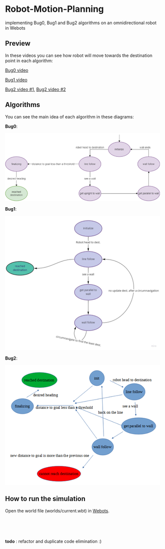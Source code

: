 # Robot-Motion-Planning
implementing Bug0, Bug1 and Bug2 algorithms on an omnidirectional robot in Webots

## Preview
In these videos you can see how robot will move towards the destination point in each algorithm:

[Bug0 video](https://drive.google.com/file/d/1-aJfm2I9i1kqb0h4vh9Sg4MbyXM3yD9Z/view?usp=sharing)

[Bug1 video](https://drive.google.com/file/d/17aouz2bErIsMEyhddp1i3NaJFECZrGqU/view?usp=sharing)

[Bug2 video #1](https://drive.google.com/file/d/10z-7YCcERlNttRbS9VjkibD89YA0dWUw/view?usp=sharing), [Bug2 video #2](https://drive.google.com/file/d/1Zeaqhg9yyRFklZsc2LzYagu9KwDvnLzI/view?usp=sharing)

## Algorithms
You can see the main idea of each algorithm in these diagrams:

**Bug0**:

<img src="/diagrams/Bug0.png" alt="drawing" width="700"/>

**Bug1**:

<img src="/diagrams/Bug1.jpg" alt="drawing" width="700"/>


**Bug2**:

<img src="/diagrams/Bug2.png" alt="drawing" width="700"/>


## How to run the simulation
Open the world file (worlds/current.wbt) in [Webots](https://cyberbotics.com/).

<br/><br/>
<br/><br/>
**todo** : refactor and duplicate code elimination :)
